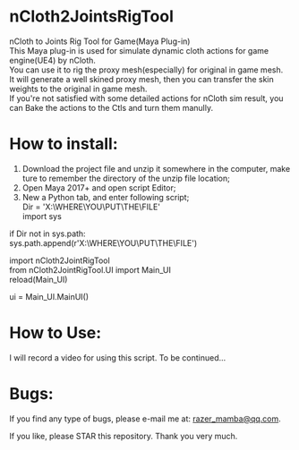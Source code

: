 # nCloth2JointsRigTool
nCloth to Joints Rig Tool for Game(Maya Plug-in)  
This Maya plug-in is used for simulate dynamic cloth actions for game engine(UE4) by nCloth.  
You can use it to rig the proxy mesh(especially) for original in game mesh.  
It will generate a well skined proxy mesh, then you can transfer the skin weights to the original in game mesh.  
If you're not satisfied with some detailed actions for nCloth sim result, you can Bake the actions to the Ctls and turn them manully.  

# How to install:
1. Download the project file and unzip it somewhere in the computer, make ture to remember the directory of the unzip file location;  
2. Open Maya 2017+ and open script Editor;  
3. New a Python tab, and enter following script;  
Dir = 'X:\WHERE\YOU\PUT\THE\FILE'  
import sys  

if Dir not in sys.path:		
				sys.path.append(r'X:\WHERE\YOU\PUT\THE\FILE') 

import nCloth2JointRigTool  
from nCloth2JointRigTool.UI import Main_UI  
reload(Main_UI)  

ui = Main_UI.MainUI()  

# How to Use:
I will record a video for using this script. To be continued...    

# Bugs:  
If you find any type of bugs, please e-mail me at: razer_mamba@qq.com.    
    
If you like, please STAR this repository. Thank you very much.    
